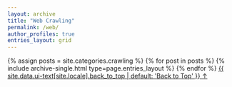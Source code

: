 ```yaml
---
layout: archive
title: "Web Crawling"
permalink: /web/
author_profiles: true
entries_layout: grid
---
```


{% assign posts = site.categories.crawling %}
{% for post in posts %} 
  {% include archive-single.html type=page.entries_layout %} 
{% endfor %}
<a href="#page-title" class="back-to-top">{{ site.data.ui-text[site.locale].back_to_top | default: 'Back to Top' }} &uarr;</a>